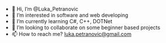 - 👋 Hi, I’m @Luka_Petranovic
- 👀 I’m interested in software and web developing
- 🌱 I’m currently learning C#, C++, DOTNet
- 💞️ I’m looking to collaborate on some beginner based projects
- 📫 How to reach me? luka.petranovic@gmail.com

<!---
LukaPetranovic/LukaPetranovic is a ✨ special ✨ repository because its `README.md` (this file) appears on your GitHub profile.
You can click the Preview link to take a look at your changes.
--->
